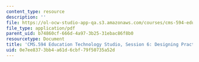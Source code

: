 ```yaml
---
content_type: resource
description: ''
file: https://ol-ocw-studio-app-qa.s3.amazonaws.com/courses/cms-594-education-technology-studio-spring-2019/0e7ee8373bb4a61d6cbf79f50735a52d_MITCMS_594S19_ses6.pdf
file_type: application/pdf
parent_uid: b74860cf-666d-4a97-3b25-31ebac86f8b0
resourcetype: Document
title: 'CMS.594 Education Technology Studio, Session 6: Designing Practice Spaces'
uid: 0e7ee837-3bb4-a61d-6cbf-79f50735a52d
---
```

